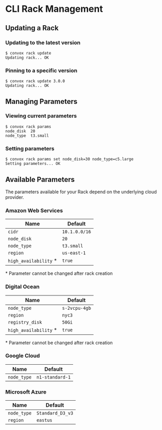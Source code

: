 # CLI Rack Management

## Updating a Rack

### Updating to the latest version

    $ convox rack update
    Updating rack... OK

### Pinning to a specific version

    $ convox rack update 3.0.0
    Updating rack... OK

## Managing Parameters

### Viewing current parameters

    $ convox rack params
    node_disk  20
    node_type  t3.small

### Setting parameters

    $ convox rack params set node_disk=30 node_type=c5.large
    Setting parameters... OK

## Available Parameters

The parameters available for your Rack depend on the underlying cloud provider.

### Amazon Web Services

| Name                  | Default       |
|-----------------------|---------------|
| `cidr`                | `10.1.0.0/16` |
| `node_disk`           | `20`          |
| `node_type`           | `t3.small`    |
| `region`              | `us-east-1`   |
| `high_availability` * | `true`        |

\* Parameter cannot be changed after rack creation

### Digital Ocean

| Name                  | Default       |
|-----------------------|---------------|
| `node_type`           | `s-2vcpu-4gb` |
| `region`              | `nyc3`        |
| `registry_disk`       | `50Gi`        |
| `high_availability` * | `true`        |

\* Parameter cannot be changed after rack creation

### Google Cloud

| Name        | Default         |
| ----------- | --------------- |
| `node_type` | `n1-standard-1` |

### Microsoft Azure

| Name        | Default          |
| ----------- | ---------------- |
| `node_type` | `Standard_D3_v3` |
| `region`    | `eastus`         |
